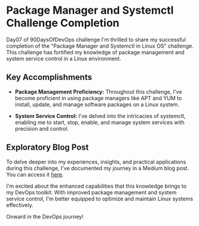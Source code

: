 # Package Manager and Systemctl Challenge Completion
Day07 of 90DaysOfDevOps challenge
I'm thrilled to share my successful completion of the "Package Manager and Systemctl in Linux OS" challenge. This challenge has fortified my knowledge of package management and system service control in a Linux environment.

## Key Accomplishments

- **Package Management Proficiency:** Throughout this challenge, I've become proficient in using package managers like APT and YUM to install, update, and manage software packages on a Linux system.

- **System Service Control:** I've delved into the intricacies of systemctl, enabling me to start, stop, enable, and manage system services with precision and control.

## Exploratory Blog Post

To delve deeper into my experiences, insights, and practical applications during this challenge, I've documented my journey in a Medium blog post. You can access it [here](https://medium.com/@mwasnik7/day7-90daysofdevops-1fe0a1ab161).

I'm excited about the enhanced capabilities that this knowledge brings to my DevOps toolkit. With improved package management and system service control, I'm better equipped to optimize and maintain Linux systems effectively.

Onward in the DevOps journey!
